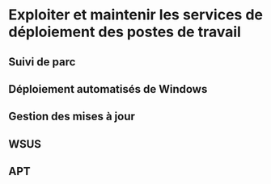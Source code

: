 # Exploiter et maintenir les services de déploiement des postes de travail

## Suivi de parc

## Déploiement automatisés de Windows

## Gestion des mises à jour

## WSUS

## APT
